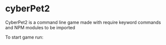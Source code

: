 # cyberPet2
CyberPet2 is a command line game made with require keyword commands and NPM modules to be imported

To start game run: <node app.js>
